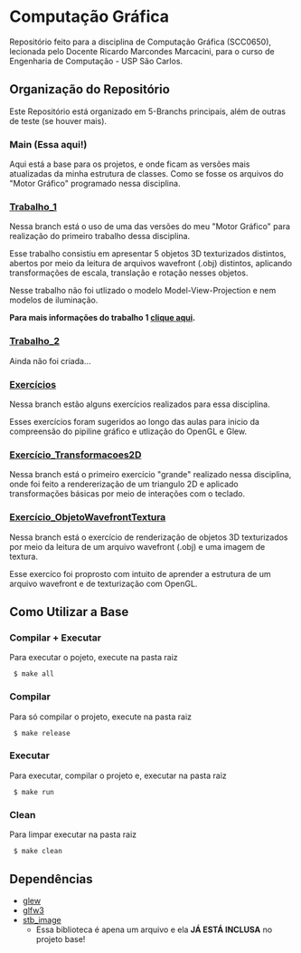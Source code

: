 # Computação Gráfica

Repositório feito para a disciplina de Computação Gráfica (SCC0650), lecionada pelo Docente Ricardo Marcondes Marcacini, para o curso de Engenharia de Computação - USP São Carlos.

## Organização do Repositório

Este Repositório está organizado em 5-Branchs principais, além de outras de teste (se houver mais).

### Main (**Essa aqui!**)

Aqui está a base para os projetos, e onde ficam as versões mais atualizadas da minha estrutura de classes. Como se fosse os arquivos do "Motor Gráfico" programado nessa disciplina.

### [Trabalho_1](https://github.com/ISS2718/Computer_Graphics/tree/Trabalho_1)

Nessa branch está o uso de uma das versões do meu "Motor Gráfico" para realização do primeiro trabalho dessa disciplina.

Esse trabalho consistiu em apresentar 5 objetos 3D texturizados distintos, abertos por meio da leitura de arquivos wavefront (.obj) distintos, aplicando transformações de escala, translação e rotação nesses objetos. 

Nesse trabalho não foi utlizado o modelo Model-View-Projection e nem modelos de iluminação.

**Para mais informações do trabalho 1 [**clique aqui**](https://github.com/ISS2718/Computer_Graphics/blob/Trabalho_1/COMPUTACAO%20GRAFICA%20PROJETO%201.pdf).**

### [Trabalho_2]()

Ainda não foi criada...

### [Exercícios](https://github.com/ISS2718/Computer_Graphics/tree/Exercícios)

Nessa branch estão alguns exercícios realizados para essa disciplina.

Esses exercícios foram sugeridos ao longo das aulas para inicio da compreensão do pipiline gráfico e utlização do OpenGL e Glew.

### [Exercício_Transformacoes2D](https://github.com/ISS2718/Computer_Graphics/tree/Exercício_Transformacoes2D)

Nessa branch está o primeiro exercício "grande" realizado nessa disciplina, onde foi feito a rendererização de um triangulo 2D e aplicado transformações básicas por meio de interações com o teclado.

### [Exercício_ObjetoWavefrontTextura](https://github.com/ISS2718/Computer_Graphics/tree/Exercício_ObjetoWavefrontTextura)

Nessa branch está o exercício de renderização de objetos 3D texturizados por meio da leitura de um arquivo wavefront (.obj) e uma imagem de textura.

Esse exercíco foi proprosto com intuito de aprender a estrutura de um arquivo wavefront e de texturização com OpenGL.

## Como Utilizar a Base

### Compilar + Executar

Para executar o pojeto, execute na pasta raiz

``` $ make all```

### Compilar

Para só compilar o projeto, execute na pasta raiz

``` $ make release```

### Executar

Para executar, compilar o projeto e, executar na pasta raiz

``` $ make run```

### Clean

Para limpar executar na pasta raiz

``` $ make clean```

## Dependências

* [glew](https://github.com/nigels-com/glew)
* [glfw3](https://github.com/glfw/glfw)
* [stb_image](https://github.com/nothings/stb/blob/master/stb_image.h)
    * Essa biblioteca é apena um arquivo e ela **JÁ ESTÁ INCLUSA** no projeto base!
